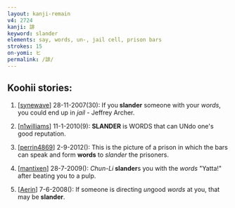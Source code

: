 ```yaml
---
layout: kanji-remain
v4: 2724
kanji: 誹
keyword: slander
elements: say, words, un-, jail cell, prison bars
strokes: 15
on-yomi: ヒ
permalink: /誹/
---
```


## Koohii stories: 

1) [<a href="http://kanji.koohii.com/profile/synewave">synewave</a>] 28-11-2007(30): If you<strong> slander</strong> someone with your <em>words</em>, you could end up in <em>jail</em> - Jeffrey Archer.

2) [<a href="http://kanji.koohii.com/profile/n1williams">n1williams</a>] 11-1-2010(9): <strong>SLANDER</strong> is WORDS that can UNdo one&#039;s good reputation.

3) [<a href="http://kanji.koohii.com/profile/perrin4869">perrin4869</a>] 2-9-2012(): This is the picture of a prison in which the bars can speak and form <strong>words</strong> to <em>slander</em> the prisoners.

4) [<a href="http://kanji.koohii.com/profile/mantixen">mantixen</a>] 28-7-2009(): <em>Chun-Li</em><strong> slander</strong>s you with the <em>words</em> &quot;Yatta!&quot; after beating you to a pulp.

5) [<a href="http://kanji.koohii.com/profile/Aerin">Aerin</a>] 7-6-2008(): If someone is directing <em>un</em>good <em>words</em> at you, that may be<strong> slander</strong>.

